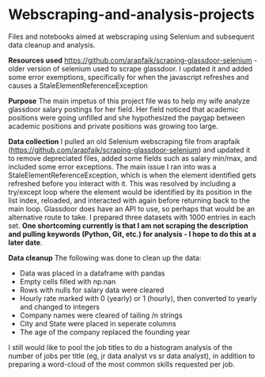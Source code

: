 # Webscraping-and-analysis-projects
Files and notebooks aimed at webscraping using Selenium and subsequent data cleanup and analysis. 

**Resources used**
https://github.com/arapfaik/scraping-glassdoor-selenium - older version of selenium used to scrape glassdoor. I updated it and added some error exemptions, specifically for when the javascript refreshes and causes a StaleElementReferenceException

**Purpose** The main impetus of this project file was to help my wife analyze glassdoor salary postings for her field. Her field noticed that academic positions were going unfilled and she hypothesized the paygap between academic positions and private positions was growing too large.

**Data collection** I pulled an old Selenium webscraping file from arapfaik (https://github.com/arapfaik/scraping-glassdoor-selenium) and updated it to remove depreciated files, added some fields such as salary min/max, and included some error exceptions. The main issue I ran into was a StaleElementReferenceException, which is when the element identified gets refreshed before you interact with it. This was resolved by including a try/except loop where the element would be identified by its position in the list index, reloaded, and interacted with again before returning back to the main loop. Glassdoor does have an API to use, so perhaps that would be an alternative route to take. I prepared three datasets with 1000 entries in each set. **One shortcoming currently is that I am not scraping the description and pulling keywords (Python, Git, etc.) for analysis - I hope to do this at a later date**.

**Data cleanup** The following was done to clean up the data: 
* Data was placed in a dataframe with pandas
* Empty cells filled with np.nan
* Rows with nulls for salary data were cleared
* Hourly rate marked with 0 (yearly) or 1 (hourly), then converted to yearly and changed to integers
* Company names were cleared of tailing /n strings
* City and State were placed in seperate columns
* The age of the company replaced the founding year

I still would like to pool the job titles to do a histogram analysis of the number of jobs per title (eg, jr data analyst vs sr data analyst), in addition to preparing a word-cloud of the most common skills requested per job. 


